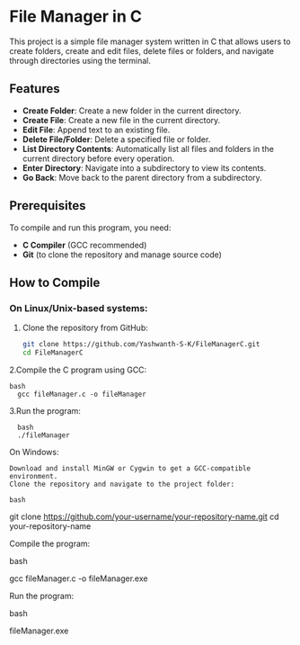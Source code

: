 # File Manager in C

This project is a simple file manager system written in C that allows users to create folders, create and edit files, delete files or folders, and navigate through directories using the terminal.

## Features

- **Create Folder**: Create a new folder in the current directory.
- **Create File**: Create a new file in the current directory.
- **Edit File**: Append text to an existing file.
- **Delete File/Folder**: Delete a specified file or folder.
- **List Directory Contents**: Automatically list all files and folders in the current directory before every operation.
- **Enter Directory**: Navigate into a subdirectory to view its contents.
- **Go Back**: Move back to the parent directory from a subdirectory.

## Prerequisites

To compile and run this program, you need:

- **C Compiler** (GCC recommended)
- **Git** (to clone the repository and manage source code)

## How to Compile

### On Linux/Unix-based systems:

1. Clone the repository from GitHub:
   ```bash
   git clone https://github.com/Yashwanth-S-K/FileManagerC.git
   cd FileManagerC

2.Compile the C program using GCC:

    bash
      gcc fileManager.c -o fileManager

3.Run the program:

      bash
      ./fileManager

On Windows:

    Download and install MinGW or Cygwin to get a GCC-compatible environment.
    Clone the repository and navigate to the project folder:

    bash

git clone https://github.com/your-username/your-repository-name.git
cd your-repository-name

Compile the program:

bash

gcc fileManager.c -o fileManager.exe

Run the program:

bash

fileManager.exe
